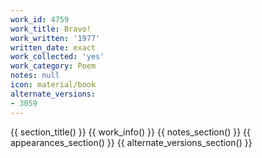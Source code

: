 ```yaml
---
work_id: 4759
work_title: Bravo!
work_written: '1977'
written_date: exact
work_collected: 'yes'
work_category: Poem
notes: null
icon: material/book
alternate_versions:
- 3059
---
```


{{ section_title() }}
{{ work_info() }}
{{ notes_section() }}
{{ appearances_section() }}
{{ alternate_versions_section() }}